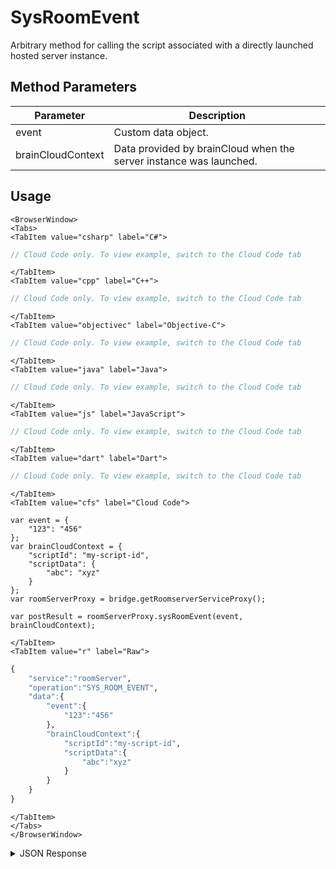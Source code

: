 # SysRoomEvent
Arbitrary method for calling the script associated with a directly launched hosted server instance.

<PartialServop service_name="roomServer" operation_name="SYS_ROOM_EVENT" />

## Method Parameters
Parameter | Description
--------- | -----------
event | Custom data object.
brainCloudContext | Data provided by brainCloud when the server instance was launched.

## Usage

```mdx-code-block
<BrowserWindow>
<Tabs>
<TabItem value="csharp" label="C#">
```

```csharp
// Cloud Code only. To view example, switch to the Cloud Code tab
```

```mdx-code-block
</TabItem>
<TabItem value="cpp" label="C++">
```

```cpp
// Cloud Code only. To view example, switch to the Cloud Code tab
```

```mdx-code-block
</TabItem>
<TabItem value="objectivec" label="Objective-C">
```

```objectivec
// Cloud Code only. To view example, switch to the Cloud Code tab
```

```mdx-code-block
</TabItem>
<TabItem value="java" label="Java">
```

```java
// Cloud Code only. To view example, switch to the Cloud Code tab
```

```mdx-code-block
</TabItem>
<TabItem value="js" label="JavaScript">
```

```javascript
// Cloud Code only. To view example, switch to the Cloud Code tab
```

```mdx-code-block
</TabItem>
<TabItem value="dart" label="Dart">
```

```dart
// Cloud Code only. To view example, switch to the Cloud Code tab
```

```mdx-code-block
</TabItem>
<TabItem value="cfs" label="Cloud Code">
```

```cfscript
var event = {
    "123": "456"
};
var brainCloudContext = {
    "scriptId": "my-script-id",
    "scriptData": {
        "abc": "xyz"
    }
};
var roomServerProxy = bridge.getRoomserverServiceProxy();

var postResult = roomServerProxy.sysRoomEvent(event, brainCloudContext);
```

```mdx-code-block
</TabItem>
<TabItem value="r" label="Raw">
```

```r
{
    "service":"roomServer",
    "operation":"SYS_ROOM_EVENT",
    "data":{
        "event":{
            "123":"456"
        },
        "brainCloudContext":{
            "scriptId":"my-script-id",
            "scriptData":{
                "abc":"xyz"
            }
        }
    }
}
```

```mdx-code-block
</TabItem>
</Tabs>
</BrowserWindow>
```
<details>
<summary>JSON Response</summary>

```json
{
  "status" : 200,
  "data" : {}
}
```

</details>
